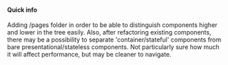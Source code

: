 #### Quick info

Adding /pages folder in order to be able to distinguish components higher and lower in the tree easily.
Also, after refactoring existing components, there may be a possibility to separate 'container/stateful' components from bare presentational/stateless components.
Not particularly sure how much it will affect performance, but may be cleaner to navigate.
